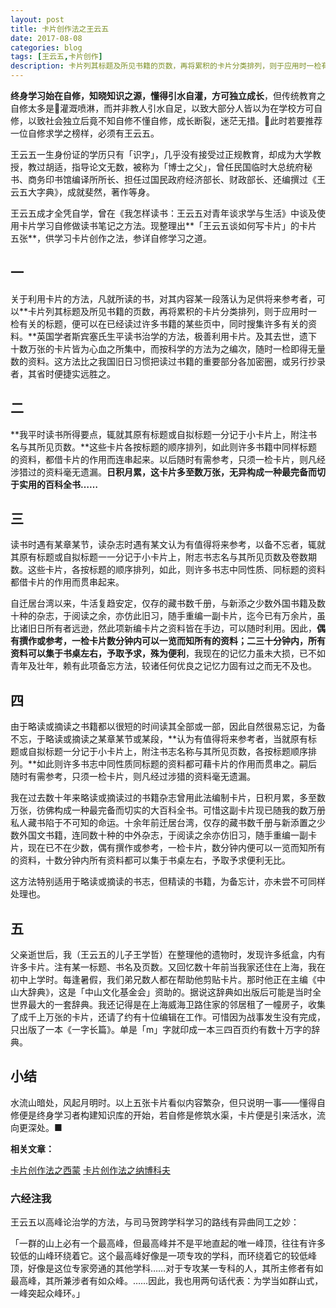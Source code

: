 ```yaml
---
layout: post
title: 卡片创作法之王云五
date: 2017-08-08
categories: blog
tags: [王云五,卡片创作]
description: 卡片列其标题及所见书籍的页数，再将累积的卡片分类排列，则于应用时一检有关的标题，便可以在已经读过许多书籍的某些页中，同时搜集许多有关的资料。
---
```


**终身学习始在自修，知晓知识之源，懂得引水自灌，方可独立成长**，但传统教育之自修太多是灌溉喷淋，而并非教人引水自足，以致大部分人皆以为在学校方可自修，以致社会独立后竟不知自修不懂自修，成长断裂，迷茫无措。此时若要推荐一位自修求学之榜样，必须有王云五。

王云五一生身份证的学历只有「识字」，几乎没有接受过正规教育，却成为大学教授，教过胡适，指导论文无数，被称为「博士之父」，曾任民国临时大总统府秘书、商务印书馆编译所所长、担任过国民政府经济部长、财政部长、还编撰过《王云五大字典》，成就斐然，著作等身。

王云五成才全凭自学，曾在《我怎样读书：王云五对青年谈求学与生活》中谈及使用卡片学习自修做读书笔记之方法。现整理出**「王云五谈如何写卡片」的卡片五张**，供学习卡片创作之法，参详自修学习之道。

## 一

关于利用卡片的方法，凡就所读的书，对其内容某一段落认为足供将来参考者，可以**卡片列其标题及所见书籍的页数，再将累积的卡片分类排列，则于应用时一检有关的标题，便可以在已经读过许多书籍的某些页中，同时搜集许多有关的资料。**英国学者斯宾塞氏生平读书治学的方法，极善利用卡片。及其去世，遗下十数万张的卡片皆为心血之所集中，而按科学的方法为之编次，随时一检即得无量数的资料。这方法比之我国旧日习惯把读过书籍的重要部分各加密圈，或另行抄录者，其省时便捷实远胜之。

## 二

**我平时读书所得要点，辄就其原有标题或自拟标题一分记于小卡片上，附注书名与其所见页数。**这些卡片各按标题的顺序排列，如此则许多书籍中同样标题的资料，都借卡片的作用而连串起来。以后随时有需参考，只须一检卡片，则凡经涉猎过的资料毫无遗漏。**日积月累，这卡片多至数万张，无异构成一种最完备而切于实用的百科全书……**

## 三

读书时遇有某章某节，读杂志时遇有某文认为有值得将来参考，以备不忘者，辄就其原有标题或自拟标题一一分记于小卡片上，附志书志名与其所见页数及卷数期数。这些卡片，各按标题的顺序排列，如此，则许多书志中同性质、同标题的资料都借卡片的作用而贯串起来。

自迁居台湾以来，牛活复趋安定，仅存的藏书数千册，与新添之少数外国书籍及数十种的杂志，于阅读之余，亦仿此旧习，随手重编一副卡片，迄今已有万余片，虽比诸旧日所有者远逊，然此项新编卡片之资料皆在手边，可以随时利用。因此，**偶有撰作或参考，一检卡片数分钟内可以一览而知所有的资料；二三十分钟内，所有资料可以集于书桌左右，予取予求，殊为便利**，我现在的记忆力虽未大损，已不如青年及壮年，赖有此项备忘方法，较诸任何优良之记忆力固有过之而无不及也。

## 四

由于略读或摘读之书籍都以很短的时间读其全部或一部，因此自然很易忘记，为备不忘，于略读或摘读之某章某节或某段，**认为有值得将来参考者，当就原有标题或自拟标题一分记于小卡片上，附注书志名称与其所见页数，各按标题顺序排列。**如此则许多书志中同性质同标题的资料都可藉卡片的作用而贯串之。嗣后随时有需参考，只须一检卡片，则凡经过涉猎的资料毫无遗漏。

我在过去数十年来略读或摘读过的书籍杂志曾用此法编制卡片，日积月累，多至数万张，彷佛构成一种最完备而切实的大百科全书。可惜这副卡片现已随我的数万册私人藏书陷于不可知的命运。十余年前迁居台湾，仅存的藏书数千册与新添置之少数外国文书籍，连同数十种的中外杂志，于阅读之余亦仿旧习，随手重编一副卡片，现在已不在少数，偶有撰作或参考，一检卡片，数分钟内便可以一览而知所有的资料，十数分钟内所有资料都可以集于书桌左右，予取予求便利无比。

这方法特别适用于略读或摘读的书志，但精读的书籍，为备忘计，亦未尝不可同样处理也。

## 五

父亲逝世后，我（王云五的儿子王学哲）在整理他的遗物时，发现许多纸盒，内有许多卡片。注有某一标题、书名及页数。又回忆数十年前当我家还住在上海，我在初中上学时。每逢暑假，我们弟兄数人都在帮助他剪贴卡片。那时他正在主编《中山大辞典》，这是「中山文化基金会」资助的。据说这辞典如出版后可能是当时全世界最大的一套辞典。我还记得是在上海威海卫路住家的邻居租了一幢房子，收集了成千上万张的卡片，还请了约有十位编辑在工作。可惜因为战事发生没有完成，只出版了一本《一字长篇》。单是「m」字就印成一本三四百页约有数十万字的辞典。


## 小结

水流山暗处，风起月明时。以上五张卡片看似内容繁杂，但只说明一事——懂得自修便是终身学习者构建知识库的开始，若自修是修筑水渠，卡片便是引来活水，流向更深处。■

**相关文章：**

[卡片创作法之西蒙](https://mp.weixin.qq.com/s?__biz=MzA4MTQ0NDQxNg==&mid=2650639213&idx=1&sn=aaacd51149adb15d9e567ee472f4cef3&chksm=879dc042b0ea4954c8db1d82a5bc6770acc00d476d24a14074eaf5d2268ddb9dba8197e286d1#rd)
 [卡片创作法之纳博科夫](https://mp.weixin.qq.com/s?__biz=MzA4MTQ0NDQxNg==&mid=2650639168&idx=1&sn=a612b22c336488479b91505978feab40&chksm=879dc06fb0ea497984d5760371bd8e5c0e6b050a8237c7859f48bdc72141650eab719eb6e7f5#rd)


### 六经注我

王云五以高峰论治学的方法，与司马贺跨学科学习的路线有异曲同工之妙：

「一群的山上必有一个最高峰，但最高峰并不是平地直起的唯一峰顶，往往有许多较低的山峰环绕着它。这个最高峰好像是一项专攻的学科，而环绕着它的较低峰顶，好像是这位专家旁通的其他学科……对于专攻某一专科的人，其所主修者有如最高峰，其所兼涉者有如众峰。……因此，我也用两句话代表：为学当如群山式，一峰突起众峰环。」





